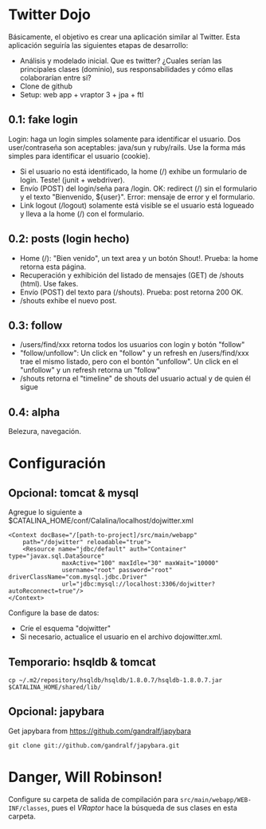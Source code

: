Twitter Dojo
============

Básicamente, el objetivo es crear una aplicación similar al Twitter. Esta aplicación seguiría las siguientes etapas de desarrollo:

- Análisis y modelado inicial. Que es twitter? ¿Cuales serían las principales clases (dominio), sus responsabilidades y cómo ellas colaborarían entre si?
- Clone de github
- Setup: web app + vraptor 3 + jpa + ftl

0.1: fake login
---------------

Login: haga un login simples solamente para identificar el usuario. Dos user/contraseña son aceptables: java/sun y ruby/rails. Use la forma más simples para identificar el usuario (cookie).

- Si el usuario no está identificado, la home (/) exhibe un formulario de login. Teste! (junit + webdriver).
- Envío (POST) del login/seña para /login. OK: redirect (/) sin el formulario y el texto "Bienvenido, ${user}". Error: mensaje de error y el formulario.
- Link logout (/logout) solamente está visible se el usuario está logueado y lleva a la home (/) con el formulario.

0.2: posts (login hecho)
------------------------

- Home (/): "Bien venido", un text area y un botón Shout!. Prueba: la home retorna esta página.
- Recuperación y exhibición del listado de mensajes (GET) de /shouts (html). Use fakes.
- Envío (POST) del texto para (/shouts). Prueba: post retorna 200 OK.
- /shouts exhibe el nuevo post.

0.3: follow
-----------

- /users/find/xxx retorna todos los usuarios con login y botón "follow"
- "follow/unfollow": Un click en "follow" y un refresh en /users/find/xxx trae el mismo listado, pero con el bontón "unfollow". Un click en el "unfollow" y un refresh retorna un "follow"
- /shouts retorna el "timeline" de shouts del usuario actual y de quien él sigue

0.4: alpha
----------

Belezura, navegación.

Configuración
=============

Opcional: tomcat & mysql
------------------------

Agregue lo siguiente a $CATALINA_HOME/conf/Calalina/localhost/dojwitter.xml

	<Context docBase="/[path-to-project]/src/main/webapp"
		path="/dojwitter" reloadable="true">
		<Resource name="jdbc/default" auth="Container" type="javax.sql.DataSource"
	               maxActive="100" maxIdle="30" maxWait="10000"
	               username="root" password="root" driverClassName="com.mysql.jdbc.Driver"
	               url="jdbc:mysql://localhost:3306/dojwitter?autoReconnect=true"/>
	</Context>

Configure la base de datos: 

- Críe el esquema "dojwitter"
- Si necesario, actualice el usuario en el archivo dojowitter.xml.

Temporario: hsqldb & tomcat
---------------------------

	cp ~/.m2/repository/hsqldb/hsqldb/1.8.0.7/hsqldb-1.8.0.7.jar $CATALINA_HOME/shared/lib/

Opcional: japybara
------------------

Get japybara from https://github.com/gandralf/japybara

	git clone git://github.com/gandralf/japybara.git


Danger, Will Robinson!
======================

Configure su carpeta de salida de compilación para `src/main/webapp/WEB-INF/classes`, pues el _VRaptor_ hace la
búsqueda de sus clases en esta carpeta.